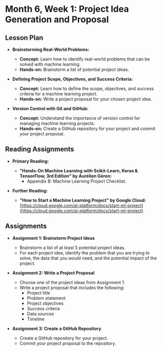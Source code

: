 
# Month 6, Week 1: Project Idea Generation and Proposal

## Lesson Plan

*   **Brainstorming Real-World Problems:**
    *   **Concept:** Learn how to identify real-world problems that can be solved with machine learning.
    *   **Hands-on:** Brainstorm a list of potential project ideas.

*   **Defining Project Scope, Objectives, and Success Criteria:**
    *   **Concept:** Learn how to define the scope, objectives, and success criteria for a machine learning project.
    *   **Hands-on:** Write a project proposal for your chosen project idea.

*   **Version Control with Git and GitHub:**
    *   **Concept:** Understand the importance of version control for managing machine learning projects.
    *   **Hands-on:** Create a GitHub repository for your project and commit your project proposal.

## Reading Assignments

*   **Primary Reading:**
    *   **"Hands-On Machine Learning with Scikit-Learn, Keras & TensorFlow, 3rd Edition" by Aurélien Géron:**
        *   Appendix B: Machine Learning Project Checklist.

*   **Further Reading:**
    *   **"How to Start a Machine Learning Project" by Google Cloud:** [https://cloud.google.com/ai-platform/docs/start-ml-project](https://cloud.google.com/ai-platform/docs/start-ml-project)

## Assignments

*   **Assignment 1: Brainstorm Project Ideas**
    *   Brainstorm a list of at least 5 potential project ideas.
    *   For each project idea, identify the problem that you are trying to solve, the data that you would need, and the potential impact of the project.

*   **Assignment 2: Write a Project Proposal**
    *   Choose one of the project ideas from Assignment 1.
    *   Write a project proposal that includes the following:
        *   Project title
        *   Problem statement
        *   Project objectives
        *   Success criteria
        *   Data sources
        *   Timeline

*   **Assignment 3: Create a GitHub Repository**
    *   Create a GitHub repository for your project.
    *   Commit your project proposal to the repository.
